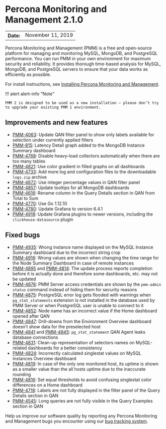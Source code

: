 # Percona Monitoring and Management 2.1.0

<table class="docutils field-list" frame="void" rules="none">
  <colgroup>
    <col class="field-name">
    <col class="field-body">
  </colgroup>
  <tbody valign="top">
    <tr class="field-odd field">
      <th class="field-name">Date:</th>
      <td class="field-body">November 11, 2019</td>
    </tr>
  </tbody>
</table>

Percona Monitoring and Management (PMM) is a free and open-source platform for managing and monitoring MySQL, MongoDB, and PostgreSQL performance. You can run PMM in your own environment for maximum security and reliability. It provides thorough time-based analysis for MySQL, MongoDB, and PostgreSQL servers to ensure that your data works as efficiently as possible.

For install instructions, see [Installing Percona Monitoring and Management](../setting-up/index.md).

!!! alert alert-info "Note"

    PMM 2 is designed to be used as a new installation — please don’t try to upgrade your existing PMM 1 environment.

## Improvements and new features
* [PMM-4063](https://jira.percona.com/browse/PMM-4063): Update QAN filter panel to show only labels available for selection under currently applied filters
* [PMM-815](https://jira.percona.com/browse/PMM-815): Latency Detail graph added to the MongoDB Instance Summary dashboard
* [PMM-4768](https://jira.percona.com/browse/PMM-4768): Disable heavy-load collectors automatically when there are too many tables
* [PMM-4821](https://jira.percona.com/browse/PMM-4821): Use color gradient in filled graphs on all dashboards
* [PMM-4733](https://jira.percona.com/browse/PMM-4733): Add more log and configuration files to the downloadable `logs.zip` archive
* [PMM-4672](https://jira.percona.com/browse/PMM-4672): Use integer percentage values in QAN filter panel
* [PMM-4857](https://jira.percona.com/browse/PMM-4857): Update tooltips for all MongoDB dashboards
* [PMM-4616](https://jira.percona.com/browse/PMM-4616): Rename column in the Query Details section in QAN from Total to Sum
* [PMM-4770](https://jira.percona.com/browse/PMM-4770): Use Go 1.12.10
* [PMM-4780](https://jira.percona.com/browse/PMM-4780): Update Grafana to version 6.4.1
* [PMM-4918](https://jira.percona.com/browse/PMM-4918): Update Grafana plugins to newer versions, including the `clickhouse-datasource` plugin

## Fixed bugs
* [PMM-4935](https://jira.percona.com/browse/PMM-4935): Wrong instance name displayed on the MySQL Instance Summary dashboard due to the incorrect string crop
* [PMM-4916](https://jira.percona.com/browse/PMM-4916): Wrong values are shown when changing the time range for the Node Summary Dashboard in case of remote instances
* [PMM-4895](https://jira.percona.com/browse/PMM-4895) and [PMM-4814](https://jira.percona.com/browse/PMM-4814): The update process reports completion before it is actually done and therefore some dashboards, etc. may not be updated
* [PMM-4876](https://jira.percona.com/browse/PMM-4876): PMM Server access credentials are shown by the `pmm-admin status` command instead of hiding them for security reasons
* [PMM-4875](https://jira.percona.com/browse/PMM-4875): PostgreSQL error log gets flooded with warnings when `pg_stat_statements` extension is not installed in the database used by PMM Server or when PostgreSQL user is unable to connect to it
* [PMM-4852](https://jira.percona.com/browse/PMM-4852): Node name has an incorrect value if the Home dashboard opened after QAN
* [PMM-4847](https://jira.percona.com/browse/PMM-4847): Drill-downs from the Environment Overview dashboard doesn’t show data for the preselected host
* [PMM-4841](https://jira.percona.com/browse/PMM-4841) and [PMM-4845](https://jira.percona.com/browse/PMM-4845): `pg_stat_statement` QAN Agent leaks database connections
* [PMM-4831](https://jira.percona.com/browse/PMM-4831): Clean-up representation of selectors names on MySQL-related dashboards for a better consistency
* [PMM-4824](https://jira.percona.com/browse/PMM-4824): Incorrectly calculated singlestat values on MySQL Instances Overview dashboard
* [PMM-4819](https://jira.percona.com/browse/PMM-4819): In case of the only one monitored host, its uptime is shown as a smaller value than the all hosts uptime due to the inaccurate rounding
* [PMM-4816](https://jira.percona.com/browse/PMM-4816): Set equal thresholds to avoid confusing singlestat color differences on a Home dashboard
* [PMM-4718](https://jira.percona.com/browse/PMM-4718): Labels are not fully displayed in the filter panel of the Query Details section in QAN
* [PMM-4545](https://jira.percona.com/browse/PMM-4545): Long queries are not fully visible in the Query Examples section in QAN

Help us improve our software quality by reporting any Percona Monitoring and Management bugs you encounter using our [bug tracking system](https://jira.percona.com/secure/Dashboard.jspa).
